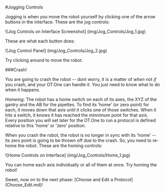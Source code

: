 #Jogging Controls

Jogging is when you move the robot yourself by clicking one of the arrow buttons in the interface. These are the jog controls:

![Jog Controls on Interface Screenshot] (img/Jog_Controls/Jog_1.jpg)

These are what each button does:

![Jog Control Panel] (img/Jog_Controls/Jog_2.jpg)

Try clicking around to move the robot. 

###Crash! 

You are going to crash the robot -- dont worry, it is a matter of *when* not *if* you crash, and your OT.One can handle it. You just need to know what to do when it happens. 

*Homeing:* The robot has a home switch on each of its axes, the XYZ of the gantry and the AB for the pipettes. To find its 'home' (or zero point) for each, it moves down that axis until it clicks one of those switches. When it hits a switch, it knows it has reached the minnimum point for that axis. Every position you will set later for the OT.One to run a protocol  is defined relative to this 'home' or 'zero' position. 

When you crash the robot, the robot is no longer in sync with its 'home' -- its zero point is going to be thrown off due to the crash. So, you need to re-home the robot. These are the homing controls:

![Home Controls on Interface] (img/Jog_Controls/Home_1.jpg)

You can home each axis individually or all of them at once. Try homing the robot!

Sweet, now on to the next phase: [Choose and Edit a Protocol] (Choose_Edit.md)!

